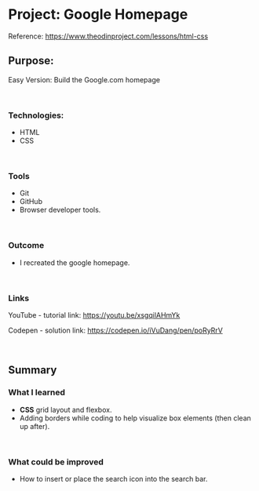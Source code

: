 # Project: Google Homepage
Reference: https://www.theodinproject.com/lessons/html-css  


## Purpose: 
Easy Version: Build the Google.com homepage  

<br />

### Technologies: 
* HTML
* CSS

<br />

### Tools
* Git
* GitHub
* Browser developer tools. 

<br />

### Outcome
* I recreated the google homepage. 

<br />

### Links 
YouTube - tutorial link:
https://youtu.be/xsgqilAHmYk

Codepen - solution link:
https://codepen.io/iVuDang/pen/poRyRrV

<br />

## Summary

### What I learned
* **CSS** grid layout and flexbox. 
* Adding borders while coding to help visualize box elements (then clean up after). 

<br />

### What could be improved
* How to insert or place the search icon into the search bar. 


